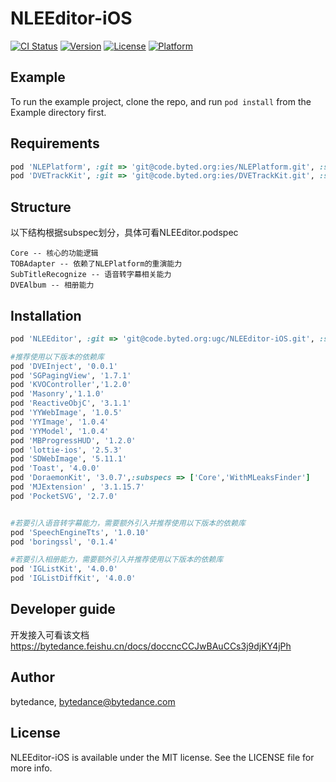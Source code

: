 # NLEEditor-iOS

[![CI Status](https://img.shields.io/travis/bytedance/NLEEditor-iOS.svg?style=flat)](https://travis-ci.org/bytedance/NLEEditor-iOS)
[![Version](https://img.shields.io/cocoapods/v/NLEEditor-iOS.svg?style=flat)](https://cocoapods.org/pods/NLEEditor-iOS)
[![License](https://img.shields.io/cocoapods/l/NLEEditor-iOS.svg?style=flat)](https://cocoapods.org/pods/NLEEditor-iOS)
[![Platform](https://img.shields.io/cocoapods/p/NLEEditor-iOS.svg?style=flat)](https://cocoapods.org/pods/NLEEditor-iOS)

## Example

To run the example project, clone the repo, and run `pod install` from the Example directory first.

## Requirements

```ruby
pod 'NLEPlatform', :git => 'git@code.byted.org:ies/NLEPlatform.git', :subspecs => ['TOBAdapter'], :branch => 'feature/ck/2.4'
pod 'DVETrackKit', :git => 'git@code.byted.org:ies/DVETrackKit.git', :subspecs => ['TOBAdapter'], :branch => 'develop'
```
## Structure
以下结构根据subspec划分，具体可看NLEEditor.podspec
```
Core -- 核心的功能逻辑
TOBAdapter -- 依赖了NLEPlatform的重演能力
SubTitleRecognize -- 语音转字幕相关能力
DVEAlbum -- 相册能力
```

## Installation


```ruby
pod 'NLEEditor', :git => 'git@code.byted.org:ugc/NLEEditor-iOS.git', :subspecs => ['TOBAdapter'], :branch => 'develop'

#推荐使用以下版本的依赖库
pod 'DVEInject', '0.0.1'
pod 'SGPagingView', '1.7.1'
pod 'KVOController','1.2.0'
pod 'Masonry','1.1.0'
pod 'ReactiveObjC', '3.1.1'
pod 'YYWebImage', '1.0.5'
pod 'YYImage', '1.0.4'
pod 'YYModel', '1.0.4'
pod 'MBProgressHUD', '1.2.0'
pod 'lottie-ios', '2.5.3'
pod 'SDWebImage', '5.11.1'
pod 'Toast', '4.0.0'
pod 'DoraemonKit', '3.0.7',:subspecs => ['Core','WithMLeaksFinder']
pod 'MJExtension' , '3.1.15.7'
pod 'PocketSVG', '2.7.0'


#若要引入语音转字幕能力，需要额外引入并推荐使用以下版本的依赖库
pod 'SpeechEngineTts', '1.0.10'
pod 'boringssl', '0.1.4'

#若要引入相册能力，需要额外引入并推荐使用以下版本的依赖库
pod 'IGListKit', '4.0.0'
pod 'IGListDiffKit', '4.0.0'

```

## Developer guide
开发接入可看该文档
https://bytedance.feishu.cn/docs/doccncCCJwBAuCCs3j9djKY4jPh

## Author

bytedance, bytedance@bytedance.com


## License

NLEEditor-iOS is available under the MIT license. See the LICENSE file for more info.
